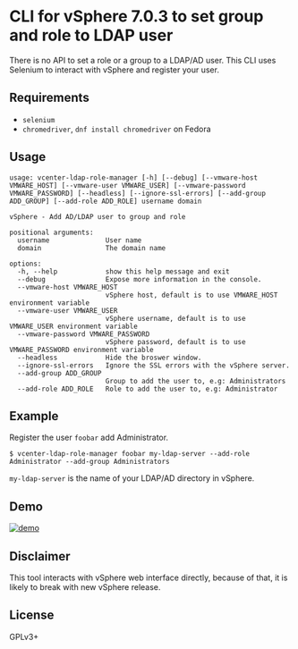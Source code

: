 # CLI for vSphere 7.0.3 to set group and role to LDAP user

There is no API to set a role or a group to a LDAP/AD user. This CLI uses Selenium to interact with vSphere and register your user.

## Requirements

- `selenium`
- `chromedriver`, `dnf install chromedriver` on Fedora

## Usage

```
usage: vcenter-ldap-role-manager [-h] [--debug] [--vmware-host VMWARE_HOST] [--vmware-user VMWARE_USER] [--vmware-password VMWARE_PASSWORD] [--headless] [--ignore-ssl-errors] [--add-group ADD_GROUP] [--add-role ADD_ROLE] username domain

vSphere - Add AD/LDAP user to group and role

positional arguments:
  username              User name
  domain                The domain name

options:
  -h, --help            show this help message and exit
  --debug               Expose more information in the console.
  --vmware-host VMWARE_HOST
                        vSphere host, default is to use VMWARE_HOST environment variable
  --vmware-user VMWARE_USER
                        vSphere username, default is to use VMWARE_USER environment variable
  --vmware-password VMWARE_PASSWORD
                        vSphere password, default is to use VMWARE_PASSWORD environment variable
  --headless            Hide the broswer window.
  --ignore-ssl-errors   Ignore the SSL errors with the vSphere server.
  --add-group ADD_GROUP
                        Group to add the user to, e.g: Administrators
  --add-role ADD_ROLE   Role to add the user to, e.g: Administrator
```

## Example

Register the user `foobar` add Administrator.

    $ vcenter-ldap-role-manager foobar my-ldap-server --add-role Administrator --add-group Administrators

`my-ldap-server` is the name of your LDAP/AD directory in vSphere.

## Demo

[![demo](https://asciinema.org/a/510116.svg)](https://asciinema.org/a/510116?autoplay=1)

## Disclaimer

This tool interacts with vSphere web interface directly, because of that, it is likely to break with new vSphere release.

## License

GPLv3+
